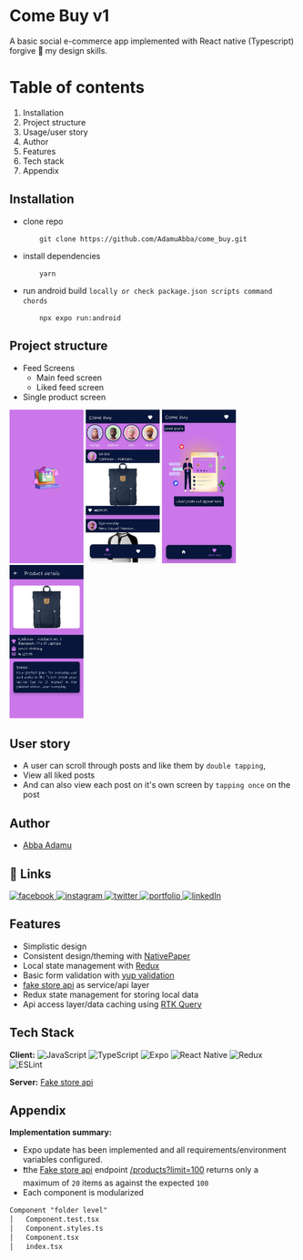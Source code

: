 # Come Buy v1

A basic social e-commerce app implemented with React native (Typescript) forgive 🥲 my design skills.

# Table of contents

1. Installation
2. Project structure
3. Usage/user story
4. Author
5. Features
6. Tech stack
7. Appendix

## Installation

- clone repo

  ```
      git clone https://github.com/AdamuAbba/come_buy.git
  ```

- install dependencies

  ```
      yarn
  ```

- run android build `locally or check package.json scripts command chords`

  ```
      npx expo run:android
  ```

## Project structure

- Feed Screens
  - Main feed screen
  - Liked feed screen
- Single product screen

<img src="demo/splash_screen.jpg"  width="130" height="270"> <img src="demo/main_feed_screen.jpg"  width="130" height="270"> <img src="demo/liked_feed_screen.jpg"  width="130" height="270"> <img src="demo/product_details_screen.jpg"  width="130" height="270">

## User story

- A user can scroll through posts and like them by `double tapping`,
- View all liked posts
- And can also view each post on it's own screen by `tapping once` on the post

## Author

- [Abba Adamu](https://github.com/AdamuAbba)

## 🔗 Links

<a href="https://www.facebook.com/izshytypes" target="_blank">
<img src="https://img.shields.io/badge/Facebook-1877F2?style=for-the-badge&logo=facebook&logoColor=white" alt="facebook" />
</a>
<a href="https://www.instagram.com/shytypes1028/" target="_blank">
<img src="https://img.shields.io/badge/Instagram-E4405F?style=for-the-badge&logo=instagram&logoColor=white" alt="instagram" />
</a>
<a href="https://twitter.com/shytypes1028">
<img alt="twitter" src="https://img.shields.io/badge/twitter-1DA1F2?style=for-the-badge&logo=twitter&logoColor=white" alt="twitter" />
</a>
<a href="https://abbaportfolio.netlify.app/"  target="_blank">
<img alt="portfolio" src="https://img.shields.io/badge/my_portfolio-000?style=for-the-badge&logo=ko-fi&logoColor=white" />
</a>
<a href="https://www.linkedin.com/in/abba-adamu-365a9b17a/">
<img alt="linkedIn" src="https://img.shields.io/badge/linkedin-0A66C2?style=for-the-badge&logo=linkedin&logoColor=white" />
</a>

## Features

- Simplistic design
- Consistent design/theming with [NativePaper]("https://reactnativepaper.com")
- Local state management with [Redux](https://redux-toolkit.js.org/)
- Basic form validation with [yup validation](https://github.com/jquense/yup)
- [fake store api](https://fakestoreapi.com/) as service/api layer
- Redux state management for storing local data
- Api access layer/data caching using [RTK Query](https://redux-toolkit.js.org/tutorials/rtk-query)

## Tech Stack

**Client:** ![JavaScript](https://img.shields.io/badge/javascript-%23323330.svg?style=for-the-badge&logo=javascript&logoColor=%23F7DF1E)
![TypeScript](https://img.shields.io/badge/typescript-%23007ACC.svg?style=for-the-badge&logo=typescript&logoColor=white)
![Expo](https://img.shields.io/badge/expo-1C1E24?style=for-the-badge&logo=expo&logoColor=#D04A37)
![React Native](https://img.shields.io/badge/react_native-%2320232a.svg?style=for-the-badge&logo=react&logoColor=%2361DAFB)
![Redux](https://img.shields.io/badge/redux-%23593d88.svg?style=for-the-badge&logo=redux&logoColor=white)
![ESLint](https://img.shields.io/badge/ESLint-4B3263?style=for-the-badge&logo=eslint&logoColor=white)

**Server:** [Fake store api](https://fakestoreapi.com/)

## Appendix

**Implementation summary:**

- Expo update has been implemented and all requirements/environment variables configured.
- ❗️the [Fake store api](https://fakestoreapi.com/) endpoint [/products?limit=100]("https://fakestoreapi.com/products?limit=100") returns only a maximum of `20` items as against the expected `100`
- Each component is modularized

```
Component "folder level"
│   Component.test.tsx
│   Component.styles.ts
│   Component.tsx
│   index.tsx

```
